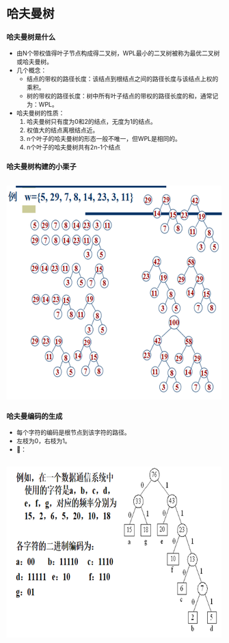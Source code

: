 # 哈夫曼树
### 哈夫曼树是什么
- 由N个带权值得叶子节点构成得二叉树，WPL最小的二叉树被称为最优二叉树或哈夫曼树。
- 几个概念：
   - 结点的带权的路径长度：该结点到根结点之间的路径长度与该结点上权的乘积。
   - 树的带权的路径长度：树中所有叶子结点的带权的路径长度的和，通常记为：WPL。
- 哈夫曼树的性质：
   1. 哈夫曼树只有度为0和2的结点，无度为1的结点。
   2. 权值大的结点离根结点近。
   3. n个叶子的哈夫曼树的形态一般不唯一，但WPL是相同的。
   4. n个叶子的哈夫曼树共有2n-1个结点

### 哈夫曼树构建的小栗子
<br />
<img src="https://github.com/ella-z/studyNotes/blob/master/%E6%95%B0%E6%8D%AE%E7%BB%93%E6%9E%84/image/%E5%93%88%E5%A4%AB%E6%9B%BC%E6%A0%91%E7%9A%84%E6%9E%84%E5%BB%BA%E5%AE%9E%E4%BE%8B.PNG" title="哈夫曼树构建的实例" width="700px" height="500px">

### 哈夫曼编码的生成
- 每个字符的编码是根节点到该字符的路径。
- 左枝为0，右枝为1。
- 🌰：
<br />
<img src="https://github.com/ella-z/studyNotes/blob/master/%E6%95%B0%E6%8D%AE%E7%BB%93%E6%9E%84/image/%E5%93%88%E5%A4%AB%E6%9B%BC%E7%BC%96%E7%A0%81.PNG" title="哈夫曼编码" width="700px" height="400px">

